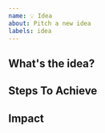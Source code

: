 ```yaml
---
name: 💡 Idea
about: Pitch a new idea
labels: idea
---
```


## What's the idea?
<!--- Describe in as much detail as possible what you're suggesting -->

## Steps To Achieve
<!--- What steps would we need to take to make this happen? -->
<!--- Consider any expenses and time required -->

## Impact
<!--- If done, what will the result of this be? -->
